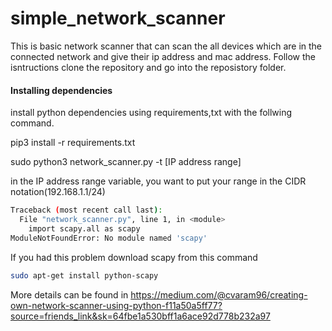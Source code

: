 # simple_network_scanner
This is basic network scanner that can scan the all devices which are in the connected network and give their ip address and mac address.
Follow the isntructions
clone the repository and go into the reposistory folder.

#### Installing dependencies

install python dependencies using requirements,txt with the follwing command.

pip3 install -r requirements.txt

sudo python3 network_scanner.py -t [IP address range]

in the IP address range variable, you want to put your range in the CIDR notation(192.168.1.1/24)

```bash
Traceback (most recent call last):
  File "network_scanner.py", line 1, in <module>
    import scapy.all as scapy
ModuleNotFoundError: No module named 'scapy'
```

 If you had this problem download scapy from this command
 
 ```bash
sudo apt-get install python-scapy
```
More details can be found in https://medium.com/@cvaram96/creating-own-network-scanner-using-python-f11a50a5ff77?source=friends_link&sk=64fbe1a530bff1a6ace92d778b232a97
